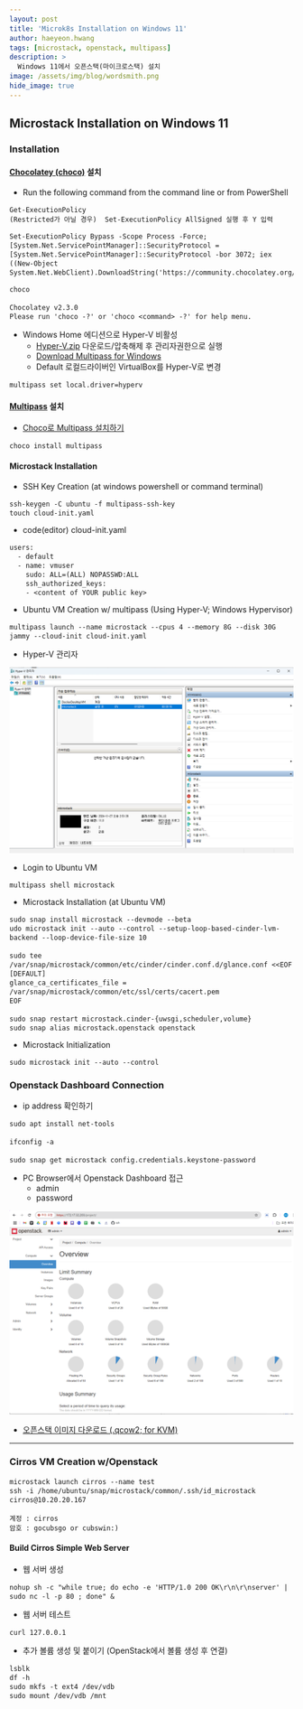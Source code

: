 ```yaml
---
layout: post
title: 'Microk8s Installation on Windows 11' 
author: haeyeon.hwang
tags: [microstack, openstack, multipass]
description: >
  Windows 11에서 오픈스택(마이크로스택) 설치 
image: /assets/img/blog/wordsmith.png
hide_image: true
---
```


## Microstack Installation on Windows 11

### Installation

#### [Chocolatey (choco)](https://chocolatey.org/) 설치

- Run the following command from the command line or from PowerShell

~~~command
Get-ExecutionPolicy
(Restricted가 아닐 경우)  Set-ExecutionPolicy AllSigned 실행 후 Y 입력
~~~

~~~command
Set-ExecutionPolicy Bypass -Scope Process -Force; [System.Net.ServicePointManager]::SecurityProtocol = [System.Net.ServicePointManager]::SecurityProtocol -bor 3072; iex ((New-Object System.Net.WebClient).DownloadString('https://community.chocolatey.org/install.ps1'))
~~~

~~~command
choco

Chocolatey v2.3.0
Please run 'choco -?' or 'choco <command> -?' for help menu.
~~~

- Windows Home 에디션으로 Hyper-V 비활성
  - [Hyper-V.zip](/assets/doc/Hyper-V.zip) 다운로드/압축해제 후 관리자권한으로 실행
  - [Download Multipass for Windows](https://multipass.run/download/windows)
  - Default 로컬드라이버인 VirtualBox를 Hyper-V로 변경

~~~console
multipass set local.driver=hyperv
~~~ 

#### [Multipass](https://multipass.run/) 설치

- [Choco로 Multipass 설치하기](https://community.chocolatey.org/packages/multipass)

~~~command
choco install multipass
~~~

#### Microstack Installation

- SSH Key Creation (at windows powershell or command terminal)
  
~~~console
ssh-keygen -C ubuntu -f multipass-ssh-key
touch cloud-init.yaml
~~~

- code(editor) cloud-init.yaml

~~~console
users:
  - default
  - name: vmuser
    sudo: ALL=(ALL) NOPASSWD:ALL
    ssh_authorized_keys:
    - <content of YOUR public key> 
~~~

- Ubuntu VM Creation w/ multipass (Using Hyper-V; Windows Hypervisor)
  
~~~console
multipass launch --name microstack --cpus 4 --memory 8G --disk 30G jammy --cloud-init cloud-init.yaml
~~~

- Hyper-V 관리자
  
![hyperv_manager.png](/assets/img/blog/hyperv_manager.png)

- Login to Ubuntu VM

~~~console
multipass shell microstack
~~~

- Microstack Installation (at Ubuntu VM)
  
~~~console
sudo snap install microstack --devmode --beta
udo microstack init --auto --control --setup-loop-based-cinder-lvm-backend --loop-device-file-size 10

sudo tee /var/snap/microstack/common/etc/cinder/cinder.conf.d/glance.conf <<EOF
[DEFAULT]
glance_ca_certificates_file = /var/snap/microstack/common/etc/ssl/certs/cacert.pem
EOF

sudo snap restart microstack.cinder-{uwsgi,scheduler,volume}
sudo snap alias microstack.openstack openstack
~~~

- Microstack Initialization
  
~~~console
sudo microstack init --auto --control
~~~

### Openstack Dashboard Connection

- ip address 확인하기
  
~~~console
sudo apt install net-tools

ifconfig -a

sudo snap get microstack config.credentials.keystone-password
~~~

- PC Browser에서 Openstack Dashboard 접근
  - admin
  - password

![openstack_dashboard.png](/assets/img/blog/openstack_dashboard.png)

- [오픈스택 이미지 다운로드 (.qcow2; for KVM)](https://docs.openstack.org/image-guide/obtain-images.html)

---

### Cirros VM Creation w/Openstack

~~~console
microstack launch cirros --name test
ssh -i /home/ubuntu/snap/microstack/common/.ssh/id_microstack cirros@10.20.20.167

계정 : cirros
암호 : gocubsgo or cubswin:)
~~~

#### Build Cirros Simple Web Server

- 웹 서버 생성
  
~~~console
nohup sh -c "while true; do echo -e 'HTTP/1.0 200 OK\r\n\r\nserver' | sudo nc -l -p 80 ; done" & 
~~~

- 웹 서버 테스트

~~~console
curl 127.0.0.1
~~~

- 추가 볼륨 생성 및 붙이기 (OpenStack에서 볼륨 생성 후 연결)

~~~console
lsblk
df -h
sudo mkfs -t ext4 /dev/vdb
sudo mount /dev/vdb /mnt
~~~